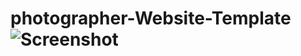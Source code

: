 # photographer-Website-Template![Screenshot](https://user-images.githubusercontent.com/88297426/143725426-ff8a6af3-9afb-4723-8889-7763acc9487a.png)
